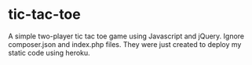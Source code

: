 # tic-tac-toe
A simple two-player  tic tac toe game using Javascript and jQuery.
Ignore composer.json and index.php files. They were just created to deploy my static code using heroku.

